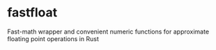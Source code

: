 # fastfloat
Fast-math wrapper and convenient numeric functions for approximate floating point operations in Rust
